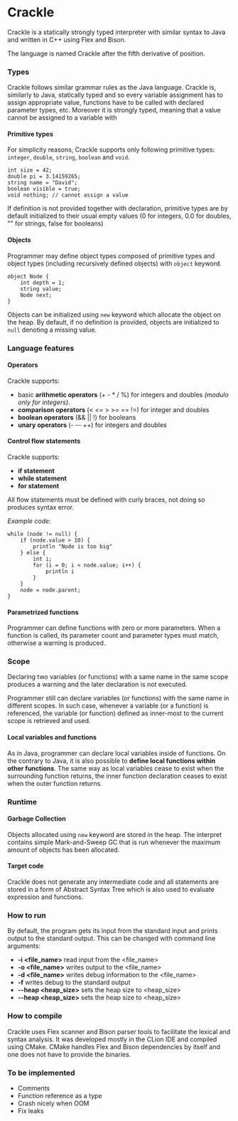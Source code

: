 # Crackle

Crackle is a statically strongly typed interpreter with similar syntax
to Java and written in C++ using Flex and Bison.

The language is named Crackle after the fifth derivative of position.

### Types

Crackle follows similar grammar rules as the Java language.
Crackle is, similarly to Java, statically typed and so every variable
assignment has to assign appropriate value, functions have to
be called with declared parameter types, etc. Moreover it is strongly
typed, meaning that a value cannot be assigned to a variable with

#### Primitive types
For simplicity reasons, Crackle supports only following primitive types:
```integer```, ```double```, ```string```, ```boolean``` and ```void```.
```
int size = 42;
double pi = 3.14159265;
string name = "David";
boolean visible = true;
void nothing; // cannot assign a value
```
If definition is not provided together with declaration, primitive types
are by default initialized to their usual empty values
(0 for integers, 0.0 for doubles, "" for strings, false for booleans)

#### Objects
Programmer may define object types composed of primitive types and
object types (including recursively defined objects) with ```object```
keyword.

```
object Node {
    int depth = 1;
    string value;
    Node next;
}
```

Objects can be initialized using ```new``` keyword which allocate
the object on the heap.
By default, if no definition is provided, objects are initialized
to ```null``` denoting a missing value.

### Language features

#### Operators

Crackle supports:
* basic **arithmetic operators** (+ - * / %) for integers and doubles _(modulo only for integers)_.
* **comparison operators** (< <= > >= == !=) for integer and doubles
* **boolean operators** (&& || !) for booleans
* **unary operators** (- -- ++) for integers and doubles

#### Control flow statements

Crackle supports:
* **if statement**
* **while statement**
* **for statement**

All flow statements must be defined with curly braces, not doing so
produces syntax error.

*Example code:*
```
while (node != null) {
    if (node.value > 10) {
        println "Node is too big"
    } else {
        int i;
        for (i = 0; i < node.value; i++) {
            println i
        }
    }
    node = node.parent;
}
```

#### Parametrized functions
Programmer can define functions with zero or more parameters.
When a function is called, its parameter count and parameter types must
match, otherwise a warning is produced.

### Scope
Declaring two variables (or functions) with a same name in the same scope produces a
warning and the later declaration is not executed.

Programmer still can declare variables (or functions) with the same
name in different scopes. In such case, whenever a variable (or a
function) is referenced, the variable (or function) defined as
inner-most to the current scope is retrieved and used.

#### Local variables and functions
As in Java, programmer can declare local variables inside of functions.
On the contrary to Java, it is also possible to
**define local functions within other functions**. The same way as
local variables cease to exist when the surrounding function returns,
the inner function declaration ceases to exist when the outer function
returns.

### Runtime

#### Garbage Collection

Objects allocated using ```new``` keyword are stored in the heap.
The interpret contains simple Mark-and-Sweep GC that is run whenever
the maximum amount of objects has been allocated.

#### Target code

Crackle does not generate any intermediate code and all statements
are stored in a form of Abstract Syntax Tree which is also used to
evaluate expression and functions.

### How to run
By default, the program gets its input from the standard input and
prints output to the standard output. This can be changed with command
line arguments:
* **-i <file_name>** read input from the <file_name>
* **-o <file_name>** writes output to the <file_name>
* **-d <file_name>** writes debug information to the <file_name>
* **-f** writes debug to the standard output
* **--heap <heap_size>** sets the heap size to <heap_size>
* **--heap <heap_size>** sets the heap size to <heap_size>


### How to compile
Crackle uses Flex scanner and Bison parser tools to facilitate the
lexical and syntax analysis.
It was developed mostly in the CLion IDE and compiled using CMake.
CMake handles Flex and Bison dependencies by itself and one does not
have to provide the binaries.

### To be implemented

* Comments
* Function reference as a type
* Crash nicely when OOM
* Fix leaks
